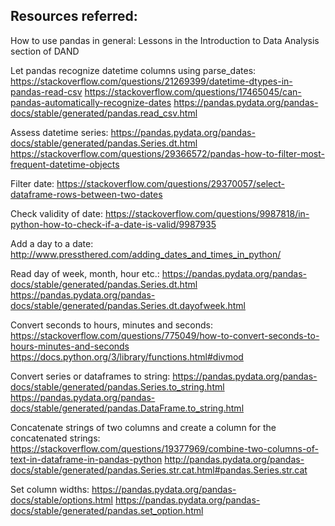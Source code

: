 ## Resources referred:
How to use pandas in general: Lessons in the Introduction to Data Analysis section of DAND

Let pandas recognize datetime columns using parse_dates:
https://stackoverflow.com/questions/21269399/datetime-dtypes-in-pandas-read-csv
https://stackoverflow.com/questions/17465045/can-pandas-automatically-recognize-dates
https://pandas.pydata.org/pandas-docs/stable/generated/pandas.read_csv.html

Assess datetime series:
https://pandas.pydata.org/pandas-docs/stable/generated/pandas.Series.dt.html
https://stackoverflow.com/questions/29366572/pandas-how-to-filter-most-frequent-datetime-objects

Filter date:
https://stackoverflow.com/questions/29370057/select-dataframe-rows-between-two-dates

Check validity of date:
https://stackoverflow.com/questions/9987818/in-python-how-to-check-if-a-date-is-valid/9987935

Add a day to a date:
http://www.pressthered.com/adding_dates_and_times_in_python/

Read day of week, month, hour etc.:
https://pandas.pydata.org/pandas-docs/stable/generated/pandas.Series.dt.html
https://pandas.pydata.org/pandas-docs/stable/generated/pandas.Series.dt.dayofweek.html

Convert seconds to hours, minutes and seconds:
https://stackoverflow.com/questions/775049/how-to-convert-seconds-to-hours-minutes-and-seconds
https://docs.python.org/3/library/functions.html#divmod

Convert series or dataframes to string:
https://pandas.pydata.org/pandas-docs/stable/generated/pandas.Series.to_string.html
https://pandas.pydata.org/pandas-docs/stable/generated/pandas.DataFrame.to_string.html

Concatenate strings of two columns and create a column for the concatenated strings:
https://stackoverflow.com/questions/19377969/combine-two-columns-of-text-in-dataframe-in-pandas-python
http://pandas.pydata.org/pandas-docs/stable/generated/pandas.Series.str.cat.html#pandas.Series.str.cat

Set column widths:
https://pandas.pydata.org/pandas-docs/stable/options.html
https://pandas.pydata.org/pandas-docs/stable/generated/pandas.set_option.html
